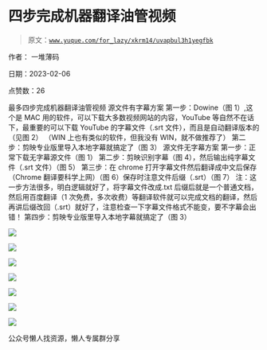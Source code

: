 # 四步完成机器翻译油管视频

> 原文：[`www.yuque.com/for_lazy/xkrm14/uvapbul3h1yegfbk`](https://www.yuque.com/for_lazy/xkrm14/uvapbul3h1yegfbk)

作者： 一堆薄码

日期：2023-02-06

点赞数：26

最多四步完成机器翻译油管视频 源文件有字幕方案 第一步：Dowine（图 1）,这个是 MAC 用的软件，可以下载大多数视频网站的内容，YouTube 等自然不在话下，最重要的可以下载 YouTube 的字幕文件（.srt 文件），而且是自动翻译版本的（见图 2） （WIN 上也有类似的软件，但我没有 WIN，就不做推荐了） 第二步：剪映专业版里导入本地字幕就搞定了（图 3） 源文件无字幕方案 第一步：正常下载无字幕源文件（图 1） 第二步：剪映识别字幕（图 4），然后输出纯字幕文件（.srt 文件）（图 5） 第三步：在 chrome 打开字幕文件然后翻译成中文后保存（Chrome 翻译要科学上网）（图 6）保存时注意文件后缀（.srt）（图 7） 注：这一步方法很多，明白逻辑就好了，将字幕文件改成.txt 后缀后就是一个普通文档，然后用百度翻译（1 次免费，多次收费）等翻译软件就可以完成文档的翻译，然后再讲后缀改回（.srt）就好了，注意检查一下字幕文件格式不能变，要不字幕会出错！ 第四步：剪映专业版里导入本地字幕就搞定了（图 3）

![](img/762d07fc4bd57e5fe1f9cbde5d3e437f.png)  

![](img/4fc1cb782fcafc58310a4daf4d7fa9a2.png)  

![](img/68280ce58466a3ac26d1c570393936b8.png)  

![](img/41964fdd5046b0b424253fb8eef3a028.png)  

![](img/4a582dd5776f4c32ec39547f0a1cc78c.png)  

![](img/b5baa24b999afaa27b2f1e3f00b2da93.png)  

![](img/f13bb07288e67658a85a7b0f7c3b8856.png)  

公众号懒人找资源，懒人专属群分享

